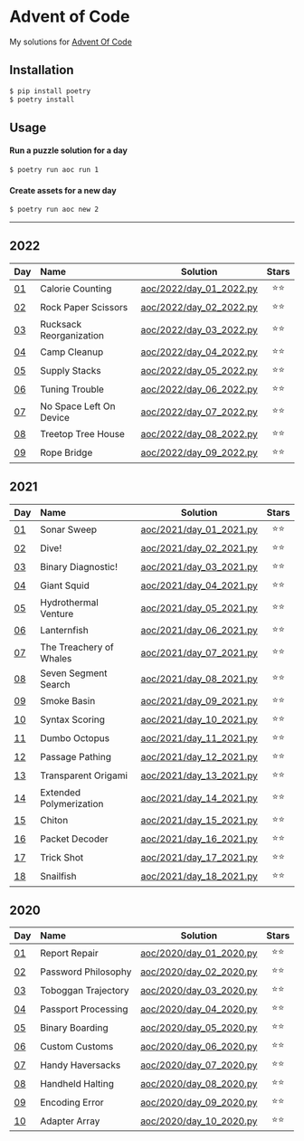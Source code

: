 # Advent of Code

My solutions for [Advent Of Code](https://adventofcode.com/)

## Installation

``` bash
$ pip install poetry
$ poetry install
```

## Usage

#### Run a puzzle solution for a day

``` bash
$ poetry run aoc run 1
```

#### Create assets for a new day

``` bash
$ poetry run aoc new 2
```

-----

## 2022

| Day                                       | Name                    |                       Solution                        | Stars |
| :---------------------------------------- | :---------------------- | :---------------------------------------------------: | :---: |
| [01](https://adventofcode.com/2022/day/1) | Calorie Counting        | [aoc/2022/day\_01\_2022.py](/aoc/2022/day_01_2022.py) |  ⭐⭐   |
| [02](https://adventofcode.com/2022/day/2) | Rock Paper Scissors     | [aoc/2022/day\_02\_2022.py](/aoc/2022/day_02_2022.py) |  ⭐⭐   |
| [03](https://adventofcode.com/2022/day/3) | Rucksack Reorganization | [aoc/2022/day\_03\_2022.py](/aoc/2022/day_03_2022.py) |  ⭐⭐   |
| [04](https://adventofcode.com/2022/day/4) | Camp Cleanup            | [aoc/2022/day\_04\_2022.py](/aoc/2022/day_04_2022.py) |  ⭐⭐   |
| [05](https://adventofcode.com/2022/day/5) | Supply Stacks           | [aoc/2022/day\_05\_2022.py](/aoc/2022/day_05_2022.py) |  ⭐⭐   |
| [06](https://adventofcode.com/2022/day/6) | Tuning Trouble          | [aoc/2022/day\_06\_2022.py](/aoc/2022/day_06_2022.py) |  ⭐⭐   |
| [07](https://adventofcode.com/2022/day/7) | No Space Left On Device | [aoc/2022/day\_07\_2022.py](/aoc/2022/day_07_2022.py) |  ⭐⭐   |
| [08](https://adventofcode.com/2022/day/8) | Treetop Tree House      | [aoc/2022/day\_08\_2022.py](/aoc/2022/day_08_2022.py) |  ⭐⭐   |
| [09](https://adventofcode.com/2022/day/9) | Rope Bridge             | [aoc/2022/day\_09\_2022.py](/aoc/2022/day_09_2022.py) |  ⭐⭐   |

## 2021

| Day                                        | Name                    |                       Solution                        | Stars |
| :----------------------------------------- | :---------------------- | :---------------------------------------------------: | :---: |
| [01](https://adventofcode.com/2021/day/1)  | Sonar Sweep             | [aoc/2021/day\_01\_2021.py](/aoc/2021/day_01_2021.py) |  ⭐⭐   |
| [02](https://adventofcode.com/2021/day/2)  | Dive\!                  | [aoc/2021/day\_02\_2021.py](/aoc/2021/day_02_2021.py) |  ⭐⭐   |
| [03](https://adventofcode.com/2021/day/3)  | Binary Diagnostic\!     | [aoc/2021/day\_03\_2021.py](/aoc/2021/day_03_2021.py) |  ⭐⭐   |
| [04](https://adventofcode.com/2021/day/4)  | Giant Squid             | [aoc/2021/day\_04\_2021.py](/aoc/2021/day_04_2021.py) |  ⭐⭐   |
| [05](https://adventofcode.com/2021/day/5)  | Hydrothermal Venture    | [aoc/2021/day\_05\_2021.py](/aoc/2021/day_05_2021.py) |  ⭐⭐   |
| [06](https://adventofcode.com/2021/day/6)  | Lanternfish             | [aoc/2021/day\_06\_2021.py](/aoc/2021/day_06_2021.py) |  ⭐⭐   |
| [07](https://adventofcode.com/2021/day/7)  | The Treachery of Whales | [aoc/2021/day\_07\_2021.py](/aoc/2021/day_07_2021.py) |  ⭐⭐   |
| [08](https://adventofcode.com/2021/day/8)  | Seven Segment Search    | [aoc/2021/day\_08\_2021.py](/aoc/2021/day_08_2021.py) |  ⭐⭐   |
| [09](https://adventofcode.com/2021/day/9)  | Smoke Basin             | [aoc/2021/day\_09\_2021.py](/aoc/2021/day_09_2021.py) |  ⭐⭐   |
| [10](https://adventofcode.com/2021/day/10) | Syntax Scoring          | [aoc/2021/day\_10\_2021.py](/aoc/2021/day_10_2021.py) |  ⭐⭐   |
| [11](https://adventofcode.com/2021/day/11) | Dumbo Octopus           | [aoc/2021/day\_11\_2021.py](/aoc/2021/day_11_2021.py) |  ⭐⭐   |
| [12](https://adventofcode.com/2021/day/12) | Passage Pathing         | [aoc/2021/day\_12\_2021.py](/aoc/2021/day_12_2021.py) |  ⭐⭐   |
| [13](https://adventofcode.com/2021/day/13) | Transparent Origami     | [aoc/2021/day\_13\_2021.py](/aoc/2021/day_13_2021.py) |  ⭐⭐   |
| [14](https://adventofcode.com/2021/day/14) | Extended Polymerization | [aoc/2021/day\_14\_2021.py](/aoc/2021/day_14_2021.py) |  ⭐⭐   |
| [15](https://adventofcode.com/2021/day/15) | Chiton                  | [aoc/2021/day\_15\_2021.py](/aoc/2021/day_15_2021.py) |  ⭐⭐   |
| [16](https://adventofcode.com/2021/day/16) | Packet Decoder          | [aoc/2021/day\_16\_2021.py](/aoc/2021/day_16_2021.py) |  ⭐⭐   |
| [17](https://adventofcode.com/2021/day/17) | Trick Shot              | [aoc/2021/day\_17\_2021.py](/aoc/2021/day_17_2021.py) |  ⭐⭐   |
| [18](https://adventofcode.com/2021/day/18) | Snailfish               | [aoc/2021/day\_18\_2021.py](/aoc/2021/day_18_2021.py) |  ⭐⭐   |

## 2020

| Day                                        | Name                |                       Solution                        | Stars |
| :----------------------------------------- | :------------------ | :---------------------------------------------------: | :---: |
| [01](https://adventofcode.com/2020/day/1)  | Report Repair       | [aoc/2020/day\_01\_2020.py](/aoc/2020/day_01_2020.py) |  ⭐⭐   |
| [02](https://adventofcode.com/2020/day/2)  | Password Philosophy | [aoc/2020/day\_02\_2020.py](/aoc/2020/day_02_2020.py) |  ⭐⭐   |
| [03](https://adventofcode.com/2020/day/3)  | Toboggan Trajectory | [aoc/2020/day\_03\_2020.py](/aoc/2020/day_03_2020.py) |  ⭐⭐   |
| [04](https://adventofcode.com/2020/day/4)  | Passport Processing | [aoc/2020/day\_04\_2020.py](/aoc/2020/day_04_2020.py) |  ⭐⭐   |
| [05](https://adventofcode.com/2020/day/5)  | Binary Boarding     | [aoc/2020/day\_05\_2020.py](/aoc/2020/day_05_2020.py) |  ⭐⭐   |
| [06](https://adventofcode.com/2020/day/6)  | Custom Customs      | [aoc/2020/day\_06\_2020.py](/aoc/2020/day_06_2020.py) |  ⭐⭐   |
| [07](https://adventofcode.com/2020/day/7)  | Handy Haversacks    | [aoc/2020/day\_07\_2020.py](/aoc/2020/day_07_2020.py) |  ⭐⭐   |
| [08](https://adventofcode.com/2020/day/8)  | Handheld Halting    | [aoc/2020/day\_08\_2020.py](/aoc/2020/day_08_2020.py) |  ⭐⭐   |
| [09](https://adventofcode.com/2020/day/9)  | Encoding Error      | [aoc/2020/day\_09\_2020.py](/aoc/2020/day_09_2020.py) |  ⭐⭐   |
| [10](https://adventofcode.com/2020/day/10) | Adapter Array       | [aoc/2020/day\_10\_2020.py](/aoc/2020/day_10_2020.py) |  ⭐⭐   |
